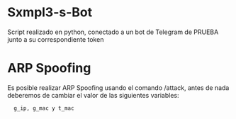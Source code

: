 # Sxmpl3-s-Bot

Script realizado en python, conectado a un bot de Telegram de PRUEBA junto a su correspondiente token

# ARP Spoofing

Es posible realizar ARP Spoofing usando el comando /attack, antes de nada deberemos de cambiar el valor de las siguientes variables:


```
  g_ip, g_mac y t_mac
```
